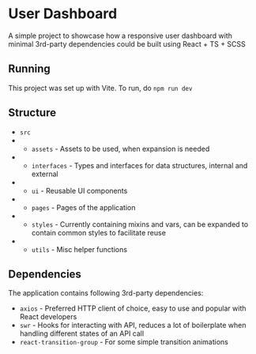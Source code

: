 # User Dashboard

A simple project to showcase how a responsive user dashboard with minimal 3rd-party dependencies could be built using React + TS + SCSS

## Running

This project was set up with Vite. To run, do `npm run dev`

## Structure
- `src`
- - `assets` - Assets to be used, when expansion is needed
- - `interfaces` - Types and interfaces for data structures, internal and external
- - `ui` - Reusable UI components
- - `pages` - Pages of the application
- - `styles` - Currently containing mixins and vars, can be expanded to contain common styles to facilitate reuse
- - `utils` - Misc helper functions


## Dependencies

The application contains following 3rd-party dependencies: 
- `axios` - Preferred HTTP client of choice, easy to use and popular with React developers
- `swr` - Hooks for interacting with API, reduces a lot of boilerplate when handling different states of an API call
- `react-transition-group` - For some simple transition animations
